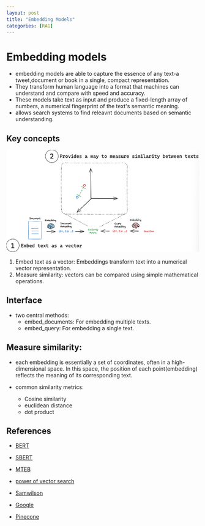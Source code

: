 ```yaml
---
layout: post
title: "Embedding Models"
categories: [RAG]
---
```

# Embedding models

- embedding models are able to capture the essence of any text-a tweet,document or book in a single, compact representation.
- They transform human language into a format that machines can understand and compare with speed and accuracy.
- These models take text as input and produce a fixed-length array of numbers, a numerical fingerprint of the text's semantic meaning.
- allows search systems to find releavnt documents based on semantic understanding.

## Key concepts
![alt text](images/image-16.png)

1. Embed text as a vector: Embeddings transform text into a numerical vector representation.
2. Measure similarity: vectors can be compared using simple mathematical operations.

## Interface
- two central methods:
    - embed_documents: For embedding multiple texts.
    - embed_query: For embedding a single text.

## Measure similarity:

- each embedding is essentially a set of coordinates, often in a high-dimensional space. In this space, the position of each point(embedding) reflects the meaning of its corresponding text. 

- common similarity metrics:
    - Cosine similarity
    - euclidean distance
    - dot product

## References
- [BERT](https://www.nvidia.com/en-us/glossary/bert/)
- [SBERT](https://www.sbert.net/examples/sentence_transformer/training/sts/README.html)
- [MTEB](https://huggingface.co/blog/mteb)
- [power of vector search](https://cameronrwolfe.substack.com/p/the-basics-of-ai-powered-vector-search)
- [Samwilson](https://simonwillison.net/2023/Oct/23/embeddings/)

- [Google](https://developers.google.com/machine-learning/clustering/dnn-clustering/supervised-similarity)

- [Pinecone](https://www.pinecone.io/learn/vector-similarity/)